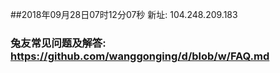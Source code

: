 ##2018年09月28日07时12分07秒 新址: 104.248.209.183
### 兔友常见问题及解答: https://github.com/wanggonging/d/blob/w/FAQ.md
